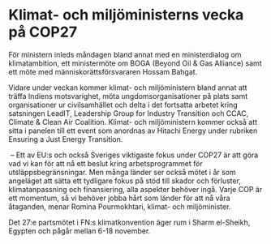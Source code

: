# Klimat- och miljöministerns vecka på COP27

För ministern inleds måndagen bland annat med en ministerdialog om klimatambition, ett ministermöte om BOGA (Beyond Oil & Gas Alliance) samt ett möte med människorättsförsvararen Hossam Bahgat.

Vidare under veckan kommer klimat- och miljöministern bland annat att träffa Indiens motsvarighet, möta ungdomsorganisationer på plats samt organisationer ur civilsamhället och delta i det fortsatta arbetet kring satsningen LeadIT, Leadership Group for Industry Transition och CCAC, Climate & Clean Air Coalition. Klimat- och miljöministern kommer också att sitta i panelen till ett event som anordnas av Hitachi Energy under rubriken Ensuring a Just Energy Transition.

 – Ett av EU:s och också Sveriges viktigaste fokus under COP27 är att göra vad vi kan för att nå ett beslut kring arbetsprogrammet för utsläppsbegränsningar. Men många länder ser också mötet i år som angeläget att sätta ett tydligare fokus på stöd till skador och förluster, klimatanpassning och finansiering, alla aspekter behöver ingå. Varje COP är ett momentum, så vi behöver jobba hårt som länder för att nå våra åtaganden, menar Romina Pourmokhtari, klimat- och miljöminister.

Det 27:e partsmötet i FN:s klimatkonvention äger rum i Sharm el-Sheikh, Egypten och pågår mellan 6-18 november.
